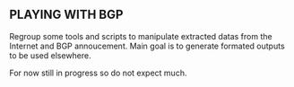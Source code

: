 ## PLAYING WITH BGP

Regroup some tools and scripts to manipulate extracted datas from the Internet and BGP annoucement.
Main goal is to generate formated outputs to be used elsewhere.

For now still in progress so do not expect much.
